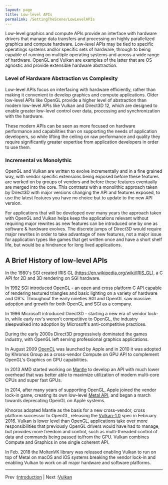 ```yaml
---
layout: page
title: Low-level APIs
permalink: /SettingTheScene/LowLevelAPIs
---
```


Low-level graphics and compute APIs provide an interface with hardware drivers that manage data transfers and processing on highly parallelized graphics and compute hardware. Low-level APIs may be tied to specific operatings systems and/or specific sets of hardware, through to being capable of running on multiple operating systems and across a wide range of hardware.  OpenGL and Vulkan are examples of the latter that are OS agnostic and provide extensible hardware abstraction.

### Level of Hardware Abstraction vs Complexity

Low-level APIs focus on interfacing with hardware efficiently, rather than making it convenient to develop graphics and compute applications. Older low-level APIs like OpenGL provide a higher level of abstraction than modern low-level APIs like Vulkan and Direct3D 12, which are designed to enable greater low-level control over data, processing and synchronization with the hardware.

These modern APIs can be seen as more focused on hardware performance and capabilities than on supporting the needs of application developers, so while lifting the ceiling on raw performance and quality they require significantly greater expertise from application developers in order to use them.

### Incremental vs Monolythic

OpenGL and Vulkan are written to evolve incrementally and in a fine grained way, with vendor specific extensions being exposed before these features are worked on by groups of vendors and before these features eventually are merged into the core. This contrasts with a monolithic approach taken by Direct3D with major versions changing the API and features exposed, to use the latest features you have no choice but to update to the new API version.

For applications that will be developed over many years the approach taken with OpenGL and Vulkan helps keep the applications relevant without requiring major rewrites as new features can be introduced one by one as software & hardware evolves.  The discrete jumps of Direct3D would require major rewrites in order to take advantage of new features, not a major issue for application types like games that get written once and have a short shelf life, but would be a hindrance for long lived applications.

## A Brief History of low-level APIs

In the 1980's SGI created IRIS GL (https://en.wikipedia.org/wiki/IRIS_GL), a C API for 2D and 3D rendering on SGI hardware.

In 1992 SGI introduced OpenGL - an open and cross platform C API capable of rendering textured triangles and basic lighting on a variety of hardware and OS's.  Throughout the early nineties SGI and OpenGL saw massive adoption and growth for both OpenGL and SGI as a company.

In 1996 Microsoft introduced Direct3D - starting a new era of vendor lock-in, while early rev's weren't competitive to OpenGL, the industry sleepwalked into adoption by Microsoft's anti-competitive practices.

During the early 2000s Direct3D progressively dominated the games industry, with OpenGL left serving professional graphics applications.

In August 2009 [OpenCL](https://en.wikipedia.org/wiki/OpenCL) was launched by Apple and in 2010 it was adopted by Khronos Group as a cross-vendor Compute on GPU API to complement OpenGL's Graphics on GPU capabilities.

In 2013 AMD started working on [Mantle](https://en.wikipedia.org/wiki/Mantle_(API)) to develop an API with much lower overhead that was better able to maximize utilization of modern multi-core CPUs and super fast GPUs.

In 2014, after many years of supporting OpenGL, Apple joined the vendor lock-in game, creating its own low-level [Metal API](https://en.wikipedia.org/wiki/Metal_(API)), and began a march towards deprecating OpenGL on Apple systems.

Khnoros adopted Mantle as the basis for a new cross-vendor, cross platform successor to OpenGL, releasing the [Vulkan-1.0](https://en.wikipedia.org/wiki/Vulkan) spec in February 2016. Vulkan is lower level than OpenGL, applications take over more responsibilities that previously OpenGL drivers would have had to manage, but provides more freedom and control, such as multi-threaded control of data and commands being passed to/from the GPU. Vulkan combines Compute and Graphics in one single coherent API.

In Feb. 2018 the MoltenVK library was released enabling Vulkan to run on top of Metal on macOS and iOS systems breaking the vendor lock-in and enabling Vulkan to work on all major hardware and software platforms.

---

Prev :[Introduction](index.md) | Next :[Vulkan](Vulkan.md)

